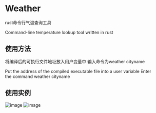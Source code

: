 # Weather
rust命令行气温查询工具 


Command-line temperature lookup tool written in rust

## 使用方法
将编译后的可执行文件地址放入用户变量中
输入命令为weather cityname

Put the address of the compiled executable file into a user variable
Enter the command weather cityname


## 使用实例
![image](https://github.com/CoreAttacker/Weather/assets/97329851/cdf8827d-c385-4fe6-8fdf-a790a181edb0)
![image](https://github.com/CoreAttacker/Weather/assets/97329851/1d1cef1f-91a5-40dc-9436-86e997cccdd3)



